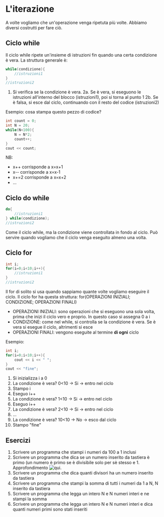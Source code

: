# L'iterazione
A volte vogliamo che un'operazione venga ripetuta più volte.
Abbiamo diversi costrutti per fare ciò.

## Ciclo while
Il ciclo while ripete un'insieme di istruzioni fin quando una certa condizione è vera.
La struttura generale è:
```C++
while(condizione){
    //istruzioni1
}
//istruzioni2
```

1. Si verifica se la condizione è vera.
2a. Se è vera, si eseguono le istruzioni all'interno del blocco (istruzioni1), poi si torna al punto 1
2b. Se è falsa, si esce dal ciclo, continuando con il resto del codice (istruzioni2)

Esempio: cosa stampa questo pezzo di codice?
```C++
int count = 0;
int N = 20;
while(N<100){
    N = N*2;
    count++;
}
cout << count;
```
NB:
- x++ corrisponde a x=x+1
- x-- corrisponde a x=x-1
- x+=2 corrisponde a x=x+2
- ...

## Ciclo do while
```C++
do{
    //istruzioni1
} while(condizione);
//istruzioni2
```
Come il ciclo while, ma la condizione viene controllata in fondo al ciclo.
Può servire quando vogliamo che il ciclo venga eseguito almeno una volta.

## Ciclo for
```C++
int i;
for(i=0;i<10;i++){
    //istruzioni1
}
//istruzioni2
```

Il for di solito si usa quando sappiamo quante volte vogliamo eseguire il ciclo.
Il ciclo for ha questa struttura:
for(OPERAZIONI INIZIALI; CONDIZIONE; OPERAZIONI FINALI)
- OPERAZIONI INIZIALI: sono operazioni che si eseguono una sola volta, prima che inizi il ciclo vero e proprio. In questo caso si assegna 0 a i
- CONDIZIONE: come nel while, si controlla se la condizione è vera. Se è vera si esegue il ciclo, altrimenti si esce
- OPERAZIONI FINALI: vengono eseguite al termine **di ogni** ciclo

Esempio:
```C++
int i;
for(i=0;i<10;i++){
    cout << i << " ";
}
cout << "fine";
```
1. Si inizializza i a 0
2. La condizione è vera? 0<10 -> Si -> entro nel ciclo
3. Stampo i
4. Eseguo i++
5. La condizione è vera? 1<10 -> Si -> entro nel ciclo
6. Eseguo i++
7. La condizione è vera? 2<10 -> Si -> entro nel ciclo
8. ...
9. La condizione è vera? 10<10 -> No -> esco dal ciclo
10. Stampo "fine"

## Esercizi

1. Scrivere un programma che stampi i numeri da 100 a 1 inclusi
2. Scrivere un programma che dica se un numero inserito da tastiera è primo (un numero è primo se è divisibile solo per sè stesso e 1. Approfondimento ![qui](https://it.wikipedia.org/wiki/Numero_primo).
3. Scrivere un programma che dica quanti divisori ha un numero inserito da tastiera
4. Scrivere un programma che stampi la somma di tutti i numeri da 1 a N, N inserito da tastiera
5. Scrivere un programma che legga un intero N e N numeri interi e ne stampi la somma
6. Scrivere un programma che legga un intero N e N numeri interi e dica quanti numeri primi sono stati inseriti
